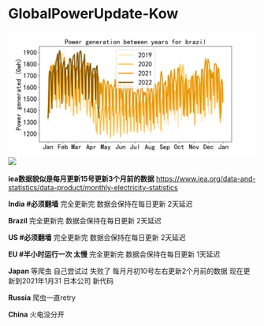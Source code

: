 # GlobalPowerUpdate-Kow

![](./image/brazil/brazil_line_chart.png)
![](./data/s_america)

**iea数据貌似是每月更新15号更新3个月前的数据**
https://www.iea.org/data-and-statistics/data-product/monthly-electricity-statistics

**India #必须翻墙**
完全更新完 数据会保持在每日更新 2天延迟

**Brazil**
完全更新完 数据会保持在每日更新 2天延迟

**US #必须翻墙**
完全更新完 数据会保持在每日更新 2天延迟

**EU #半小时运行一次 太慢**
完全更新完 数据会保持在每日更新 1天延迟

**Japan**
等爬虫 自己尝试过 失败了 每月月初10号左右更新2个月前的数据
现在更新到2021年1月31
日本公司 新代码

**Russia**
爬虫一直retry

**China**
火电没分开
